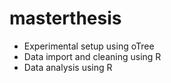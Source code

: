 # masterthesis
- Experimental setup using oTree
- Data import and cleaning using R
- Data analysis using R
